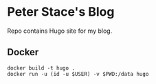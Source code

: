 # Peter Stace's Blog

Repo contains Hugo site for my blog.

## Docker

```fish
docker build -t hugo .
docker run -u (id -u $USER) -v $PWD:/data hugo
```
